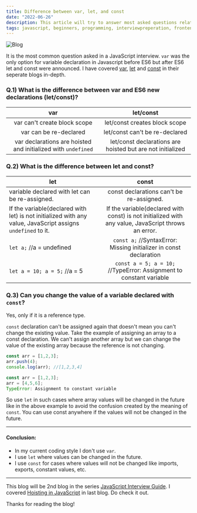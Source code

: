 ```yaml
---
title: Difference between var, let, and const
date: "2022-06-26"
description: This article will try to answer most asked questions related to variable declaration in JavaScript
tags: javascript, beginners, programming, interviewpreperation, frontend
---
```


![Blog](/images/var-let-const.png)

It is the most common question asked in a JavaScript interview. `var` was the only option for variable declaration in Javascript before ES6 but after ES6 let and const were announced. I have covered [var](/posts/var), [let](/posts/let) and [const](/posts/const) in their seperate blogs in-depth.

### Q.1) What is the difference between var and ES6 new declarations (let/const)?

| var                          | let/const|
| :-------------:              |:-------------:|
| var can't create block scope | let/const creates block scope |
| var can be re-declared       | let/const can't be re-declared |
| var declarations are hoisted and initialized with `undefined` | let/const declarations are hoisted but are not initialized |

### Q.2) What is the difference between let and const?


| let | const|
| ------------- |:-------------:|
| variable declared with let can be re-assigned. | const declarations can't be re-assigned.|
| If the variable(declared with let) is not initialized with any value, JavaScript assigns `undefined` to it. | If the variable(declared with const) is not initialized with any value, JavaScript throws an error.|
| `let a;` //a = undefined | `const a;` //SyntaxError: Missing initializer in const declaration |
| `let a = 10; a = 5;` //a = 5 | `const a = 5; a = 10;` //TypeError: Assignment to constant variable |

### Q.3) Can you change the value of a variable declared with `const`?

Yes, only if it is a reference type. 

`const` declaration can't be assigned again that doesn't mean you can't change the existing value.
Take the example of assigning an array to a const declaration. We can't assign another array but we can change the value of the existing array because the reference is not changing.

```javascript
const arr = [1,2,3];
arr.push(4);
console.log(arr); //[1,2,3,4]

const arr = [1,2,3];
arr = [4,5,6];
TypeError: Assignment to constant variable
```
So use `let` in such cases where array values will be changed in the future like in the above example to avoid the confusion created by the meaning of `const`.
You can use const anywhere if the values will not be changed in the future.

----------------

#### Conclusion:
- In my current coding style I don't use `var`. 
- I use `let` where values can be changed in the future.
- I use `const` for cases where values will not be changed like imports, exports, constant values, etc. 

--------------------

This blog will be 2nd blog in the series [JavaScript Interview Guide](/frontend-interview-guide). I covered [Hoisting in JavaScript](/posts/hoisting) in last blog. Do check it out.

Thanks for reading the blog!

